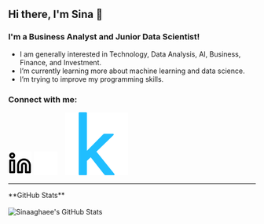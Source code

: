 ## Hi there, I'm Sina  👋 

### I'm a Business Analyst and Junior Data Scientist!

- I am generally interested in Technology, Data Analysis, AI, Business, Finance, and Investment.
- I’m currently learning more about machine learning and data science.
- I’m trying to improve my programming skills.



### Connect with me:

[![linkedin](./img/linkedin-light.svg)](https://www.linkedin.com/in/sinaaghaee/#gh-light-mode-only)
[![linkedin](./img/linkedin-dark.svg)](https://www.linkedin.com/in/sinaaghaee/#gh-dark-mode-only)
&nbsp;&nbsp;
[![kaggle](./img/kaggle-icon.svg)](https://www.kaggle.com/sinaaghaee)
&nbsp;&nbsp;

---

<summary> **GitHub Stats**</summary>

<br/>

<img align="left" alt="Sinaaghaee's GitHub Stats" src="https://github-readme-stats.vercel.app/api?username=sinaaghaee&show_icons=true&hide_border=false&title_color=ff652f&icon_color=FFE400&bg_color=09131B&text_color=ffffff&border_color=0c1a25" />


[linkedin]: https://www.linkedin.com/in/sinaaghaee/
[kaggle]: https://www.kaggle.com/sinaaghaee